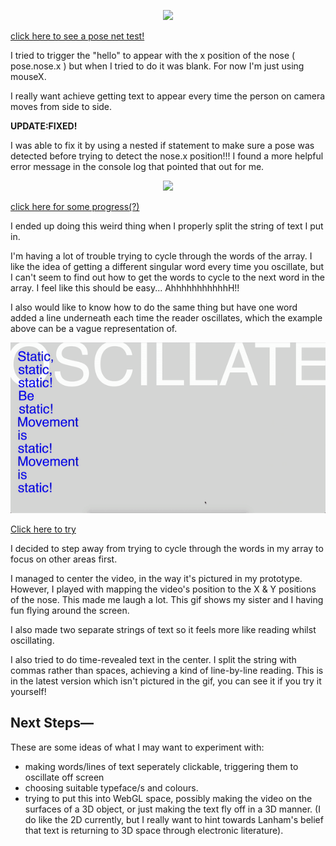 <p align="CENTER"><img src="HelloGoodbye.gif"></p>

[click here to see a pose net test!](https://jackieliiu.github.io/CODEWORDS/Week09/PoseNet101/)

I tried to trigger the "hello" to appear with the x position of the nose ( pose.nose.x ) but when I tried to do it was blank. 
For now I'm just using mouseX. 

I really want achieve getting text to appear every time the person on camera moves from side to side.

**UPDATE:FIXED!**

I was able to fix it by using a nested if statement to make sure a pose was detected before trying to detect the nose.x position!!! I found a more helpful error message in the console log that pointed that out for me.

<p align="CENTER"><img src="TextReveal.gif"></p>

[click here for some progress(?)](https://jackieliiu.github.io/CODEWORDS/Week09/PoseNet102/PoseNet102/)

I ended up doing this weird thing when I properly split the string of text I put in. 

I'm having a lot of trouble trying to cycle through the words of the array. I like the idea of getting a different singular word every time you oscillate, but I can't seem to find out how to get the words to cycle to the next word in the array. I feel like this should be easy... AhhhhhhhhhhhH!!

I also would like to know how to do the same thing but have one word added a line underneath each time the reader oscillates, which the example above can be a vague representation of.

<p align="CENTER"><img src="flyingcam.gif"></p>

[Click here to try]()

I decided to step away from trying to cycle through the words in my array to focus on other areas first.

I managed to center the video, in the way it's pictured in my prototype. However, I played with mapping the video's position to the X & Y positions of the nose. This made me laugh a lot. This gif shows my sister and I having fun flying around the screen.

I also made two separate strings of text so it feels more like reading whilst oscillating.

I also tried to do time-revealed text in the center. I split the string with commas rather than spaces, achieving a kind of line-by-line reading. This is in the latest version which isn't pictured in the gif, you can see it if you try it yourself!

## Next Steps—

These are some ideas of what I may want to experiment with:

- making words/lines of text seperately clickable, triggering them to oscillate off screen
- choosing suitable typeface/s and colours.
- trying to put this into WebGL space, possibly making the video on the surfaces of a 3D object, or just making the text fly off in a 3D manner. (I do like the 2D currently, but I really want to hint towards Lanham's belief that text is returning to 3D space through electronic literature).





